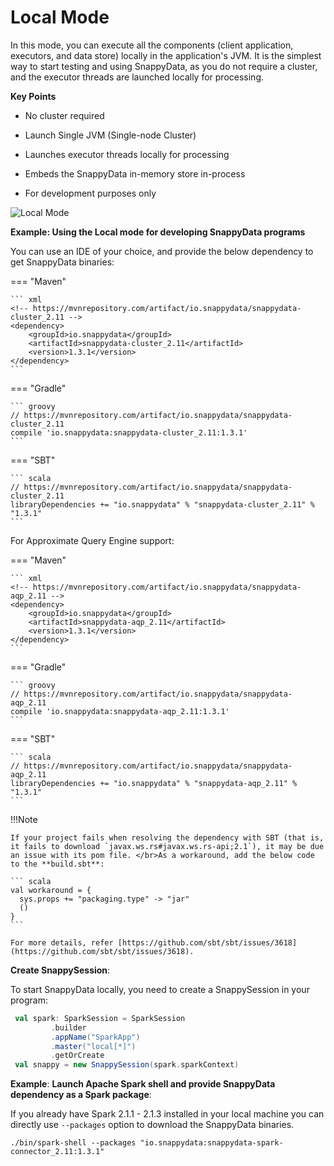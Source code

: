 <a id="localmode"></a>
# Local Mode

In this mode, you can execute all the components (client application, executors, and data store) locally in the application's JVM. It is the simplest way to start testing and using SnappyData, as you do not require a cluster, and the  executor threads are launched locally for processing.

**Key Points**

* No cluster required

* Launch Single JVM (Single-node Cluster)

* Launches executor threads locally for processing

* Embeds the SnappyData in-memory store in-process

* For development purposes only

![Local Mode](../Images/SnappyLocalMode.png)

**Example: Using the Local mode for developing SnappyData programs**

You can use an IDE of your choice, and provide the below dependency to get SnappyData binaries:

=== "Maven"

    ``` xml
    <!-- https://mvnrepository.com/artifact/io.snappydata/snappydata-cluster_2.11 -->
    <dependency>
        <groupId>io.snappydata</groupId>
        <artifactId>snappydata-cluster_2.11</artifactId>
        <version>1.3.1</version>
    </dependency>
    ```

=== "Gradle"

    ``` groovy
    // https://mvnrepository.com/artifact/io.snappydata/snappydata-cluster_2.11
    compile 'io.snappydata:snappydata-cluster_2.11:1.3.1'
    ```

=== "SBT"

    ``` scala
    // https://mvnrepository.com/artifact/io.snappydata/snappydata-cluster_2.11
    libraryDependencies += "io.snappydata" % "snappydata-cluster_2.11" % "1.3.1"
    ```

For Approximate Query Engine support:

=== "Maven"

    ``` xml
    <!-- https://mvnrepository.com/artifact/io.snappydata/snappydata-aqp_2.11 -->
    <dependency>
        <groupId>io.snappydata</groupId>
        <artifactId>snappydata-aqp_2.11</artifactId>
        <version>1.3.1</version>
    </dependency>
    ```

=== "Gradle"

    ``` groovy
    // https://mvnrepository.com/artifact/io.snappydata/snappydata-aqp_2.11
    compile 'io.snappydata:snappydata-aqp_2.11:1.3.1'
    ```

=== "SBT"

    ``` scala
    // https://mvnrepository.com/artifact/io.snappydata/snappydata-aqp_2.11
    libraryDependencies += "io.snappydata" % "snappydata-aqp_2.11" % "1.3.1"
    ```

!!!Note

    If your project fails when resolving the dependency with SBT (that is, it fails to download `javax.ws.rs#javax.ws.rs-api;2.1`), it may be due an issue with its pom file. </br>As a workaround, add the below code to the **build.sbt**:

    ``` scala
    val workaround = {
      sys.props += "packaging.type" -> "jar"
      ()
    }
    ```

    For more details, refer [https://github.com/sbt/sbt/issues/3618](https://github.com/sbt/sbt/issues/3618).

**Create SnappySession**:

To start SnappyData locally, you need to create a SnappySession in your program:

``` scala
 val spark: SparkSession = SparkSession
         .builder
         .appName("SparkApp")
         .master("local[*]")
         .getOrCreate
 val snappy = new SnappySession(spark.sparkContext)
```


**Example**: **Launch Apache Spark shell and provide SnappyData dependency as a Spark package**:

If you already have Spark 2.1.1 - 2.1.3 installed in your local machine you can directly use `--packages` option to download the SnappyData binaries.

``` shell
./bin/spark-shell --packages "io.snappydata:snappydata-spark-connector_2.11:1.3.1"
```
